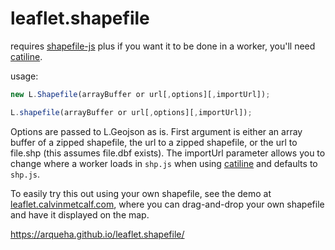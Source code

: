 leaflet.shapefile
=================

requires [shapefile-js](https://github.com/calvinmetcalf/shapefile-js) plus if you want it
to be done in a worker, you'll need [catiline](https://github.com/calvinmetcalf/catiline).

usage:

```javascript
new L.Shapefile(arrayBuffer or url[,options][,importUrl]);

L.shapefile(arrayBuffer or url[,options][,importUrl]);
```

Options are passed to L.Geojson as is. First argument is either an array buffer of a zipped shapefile,
the url to a zipped shapefile, or the url to file.shp (this assumes file.dbf exists). The importUrl parameter allows you to change where a worker loads in `shp.js` when using [catiline](https://github.com/calvinmetcalf/catiline) and defaults to `shp.js`.

To easily try this out using your own shapefile, see the demo at [leaflet.calvinmetcalf.com](http://leaflet.calvinmetcalf.com/), where you can drag-and-drop your own shapefile and have it displayed on the map.

https://arqueha.github.io/leaflet.shapefile/
